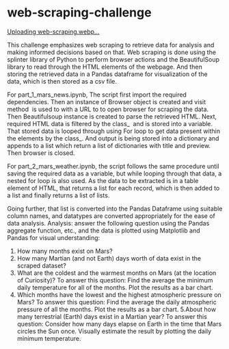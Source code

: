 # web-scraping-challenge
[Uploading web-scraping.webp…]()

This challenge emphasizes web scraping to retrieve data for analysis and making informed decisions based on that. Web scraping is done using the splinter library of Python to perform browser actions and the BeautifulSoup library to read through the HTML elements of the webpage. And then storing the retrieved data in a Pandas dataframe for visualization of the data, which is then stored as a csv file.

For part_1_mars_news.ipynb, The script first import the required dependencies. Then an instance of Browser object is created and visit method  is used to with a URL to to open browser for scraping the data. Then Beautifulsoup instance is created to parse the retrieved HTML. Next, required HTML data is filtered by the class_  and is stored into a variable. That stored data is looped through using For loop to get data present within the elements by the class_. And output is being stored into a dictionary and appends to a list which return a list of dictionaries with title and preview. Then browser is closed.

For part_2_mars_weather.ipynb, the script follows the same procedure until saving the required data as a variable, but while looping through that data, a nested for loop is also used. As the data to be extracted is in a table element of HTML, that returns a list for each record, which is then added to a list and finally returns a list of lists.

Going further, that list is converted into the Pandas Dataframe using suitable column names, and datatypes are converted appropriately for the ease of data analysis. Analysis: answer the following question using the Pandas aggregate function, etc., and the data is plotted using Matplotlib and Pandas for visual understanding:

1. How many months exist on Mars?
2. How many Martian (and not Earth) days worth of data exist in the scraped dataset?
3. What are the coldest and the warmest months on Mars (at the location of Curiosity)? To answer this question:
    Find the average the minimum daily temperature for all of the months.
    Plot the results as a bar chart.
4. Which months have the lowest and the highest atmospheric pressure on Mars? To answer this question:
    Find the average the daily atmospheric pressure of all the months.
    Plot the results as a bar chart.
5.About how many terrestrial (Earth) days exist in a Martian year? To answer this question:
    Consider how many days elapse on Earth in the time that Mars circles the Sun once.
    Visually estimate the result by plotting the daily minimum temperature.

